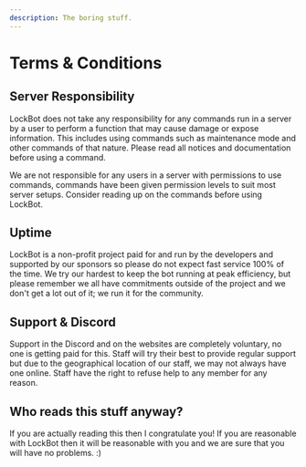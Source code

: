 ```yaml
---
description: The boring stuff.
---
```


# Terms & Conditions

## Server Responsibility

LockBot does not take any responsibility for any commands run in a server by a user to perform a function that may cause damage or expose information. This includes using commands such as maintenance mode and other commands of that nature. Please read all notices and documentation before using a command.

We are not responsible for any users in a server with permissions to use commands, commands have been given permission levels to suit most server setups. Consider reading up on the commands before using LockBot.

## Uptime

LockBot is a non-profit project paid for and run by the developers and supported by our sponsors so please do not expect fast service 100% of the time. We try our hardest to keep the bot running at peak efficiency, but please remember we all have commitments outside of the project and we don't get a lot out of it; we run it for the community.

## Support & Discord

Support in the Discord and on the websites are completely voluntary, no one is getting paid for this. Staff will try their best to provide regular support but due to the geographical location of our staff, we may not always have one online. Staff have the right to refuse help to any member for any reason.

## Who reads this stuff anyway?

If you are actually reading this then I congratulate you! If you are reasonable with LockBot then it will be reasonable with you and we are sure that you will have no problems. :\)

